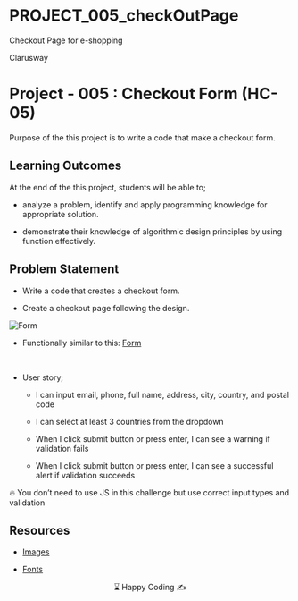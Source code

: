 # PROJECT_005_checkOutPage

Checkout Page for e-shopping

<p>Clarusway<img align="right"
  src="https://secure.meetupstatic.com/photos/event/3/1/b/9/600_488352729.jpeg"  width="15px"></p>

# Project - 005 : Checkout Form (HC-05)

Purpose of the this project is to write a code that make a checkout form.

## Learning Outcomes

At the end of the this project, students will be able to;

- analyze a problem, identify and apply programming knowledge for appropriate solution.

- demonstrate their knowledge of algorithmic design principles by using function effectively.

## Problem Statement

- Write a code that creates a checkout form.

- Create a checkout page following the design.

![Form](checkout.png)

- Functionally similar to this: [Form](https://aaron-clarusway.github.io/form/)

<br>

- User story;

  - I can input email, phone, full name, address, city, country, and postal code

  - I can select at least 3 countries from the dropdown

  - When I click submit button or press enter, I can see a warning if validation fails

  - When I click submit button or press enter, I can see a successful alert if validation succeeds

🔥 You don’t need to use JS in this challenge but use correct input types and validation

## Resources

- [Images](./IMG/)

- [Fonts](./FONTS/)

<center> ⌛ Happy Coding  ✍ </center>
